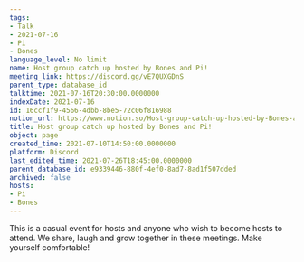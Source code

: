 ```yaml
---
tags:
- Talk
- 2021-07-16
- Pi
- Bones
language_level: No limit
name: Host group catch up hosted by Bones and Pi!
meeting_link: https://discord.gg/vE7QUXGDnS
parent_type: database_id
talktime: 2021-07-16T20:30:00.0000000
indexDate: 2021-07-16
id: 16ccf1f9-4566-4dbb-8be5-72c06f816988
notion_url: https://www.notion.so/Host-group-catch-up-hosted-by-Bones-and-Pi-16ccf1f945664dbb8be572c06f816988
title: Host group catch up hosted by Bones and Pi!
object: page
created_time: 2021-07-10T14:50:00.0000000
platform: Discord
last_edited_time: 2021-07-26T18:45:00.0000000
parent_database_id: e9339446-880f-4ef0-8ad7-8ad1f507dded
archived: false
hosts:
- Pi
- Bones
---
```


This is a casual event for hosts and anyone who wish to become hosts to attend.  We share, laugh and grow together in these meetings.  Make yourself comfortable!






